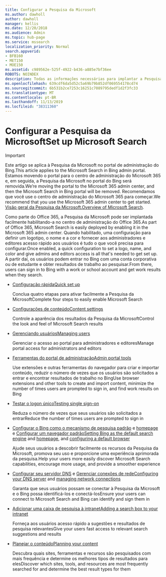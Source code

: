```yaml
---
title: Configurar a Pesquisa da Microsoft
ms.author: dawholl
author: dawholl
manager: kellis
ms.date: 12/20/2018
ms.audience: Admin
ms.topic: hub-page
ms.service: mssearch
localization_priority: Normal
search.appverid:
- BFB160
- MET150
- MOE150
ms.assetid: c989562e-525f-4922-b436-a885e7bf36ee
ROBOTS: NOINDEX
description: Todas as informações necessárias para implantar a Pesquisa da Microsoft para sua organização
ms.openlocfilehash: 639cdf6da5d52c5a69b79b852df069554178cd74
ms.sourcegitcommit: 6b531b2ce7253c16251c7089795dedf1d2f3fc33
ms.translationtype: MT
ms.contentlocale: pt-BR
ms.lasthandoff: 11/13/2019
ms.locfileid: "38311360"
---
```

# <a name="set-up-microsoft-search"></a><span data-ttu-id="31990-103">Configurar a Pesquisa da Microsoft</span><span class="sxs-lookup"><span data-stu-id="31990-103">Set up Microsoft Search</span></span>

> [!IMPORTANT]
> <span data-ttu-id="31990-104">Este artigo se aplica à Pesquisa da Microsoft no portal de administração do Bing.</span><span class="sxs-lookup"><span data-stu-id="31990-104">This article applies to the Microsoft Search in Bing admin portal.</span></span> <span data-ttu-id="31990-105">Estamos movendo o portal para o centro de administração do Microsoft 365 e, em seguida, a Pesquisa da Microsoft no portal do Bing será removida.</span><span class="sxs-lookup"><span data-stu-id="31990-105">We’re moving the portal to the Microsoft 365 admin center, and then the Microsoft Search in Bing portal will be removed.</span></span> <span data-ttu-id="31990-106">Recomendamos que você use o centro de administração do Microsoft 365 para começar.</span><span class="sxs-lookup"><span data-stu-id="31990-106">We recommend that you use the Microsoft 365 admin center to get started.</span></span> <span data-ttu-id="31990-107">[Visão geral da Pesquisa da Microsoft.](overview-microsoft-search.md)</span><span class="sxs-lookup"><span data-stu-id="31990-107">[Overview of Microsoft Search](overview-microsoft-search.md).</span></span>
    
<span data-ttu-id="31990-108">Como parte do Office 365, a Pesquisa da Microsoft pode ser implantada facilmente habilitando-a no centro de administração do Office 365.</span><span class="sxs-lookup"><span data-stu-id="31990-108">As part of Office 365, Microsoft Search is easily deployed by enabling it in the Microsoft 365 admin center.</span></span> <span data-ttu-id="31990-109">Quando habilitado, uma configuração para definir um logotipo, o nome e a cor e fornecer aos administradores e editores acesso rápido aos usuários é tudo o que você precisa para configurar.</span><span class="sxs-lookup"><span data-stu-id="31990-109">Once enabled, a quick configuration to set a logo, name, and color and give admins and editors access is all that's needed to get set up.</span></span> <span data-ttu-id="31990-110">A partir daí, os usuários podem entrar no Bing com uma conta corporativa ou de estudante e obter resultados de trabalho ao pesquisar.</span><span class="sxs-lookup"><span data-stu-id="31990-110">From there, users can sign in to Bing with a work or school account and get work results when they search.</span></span>

- [<span data-ttu-id="31990-111">Configuração rápida</span><span class="sxs-lookup"><span data-stu-id="31990-111">Quick set up</span></span>](quick-set-up.md)
    
    <span data-ttu-id="31990-112">Conclua quatro etapas para ativar facilmente a Pesquisa da Microsoft</span><span class="sxs-lookup"><span data-stu-id="31990-112">Complete four steps to easily enable Microsoft Search</span></span>

- [<span data-ttu-id="31990-113">Configurações de conteúdo</span><span class="sxs-lookup"><span data-stu-id="31990-113">Content settings</span></span>](content-settings.md)
    
    <span data-ttu-id="31990-114">Controle a aparência dos resultados da Pesquisa da Microsoft</span><span class="sxs-lookup"><span data-stu-id="31990-114">Control the look and feel of Microsoft Search results</span></span>
    
- [<span data-ttu-id="31990-115">Gerenciando usuários</span><span class="sxs-lookup"><span data-stu-id="31990-115">Managing users</span></span>](add-users.md)
    
    <span data-ttu-id="31990-116">Gerenciar o acesso ao portal para administradores e editores</span><span class="sxs-lookup"><span data-stu-id="31990-116">Manage portal access for administrators and editors</span></span>
    
- [<span data-ttu-id="31990-117">Ferramentas do portal de administração</span><span class="sxs-lookup"><span data-stu-id="31990-117">Admin portal tools</span></span>](admin-portal-tools.md)
    
    <span data-ttu-id="31990-118">Use extensões e outras ferramentas do navegador para criar e importar conteúdo, reduzir o número de vezes que os usuários são solicitados a entrar e encontrar resultados de trabalho no Bing</span><span class="sxs-lookup"><span data-stu-id="31990-118">Use browser extensions and other tools to create and import content, minimize the number of times users are prompted to sign in, and find work results on Bing</span></span>
    
- [<span data-ttu-id="31990-119">Testar o logon único</span><span class="sxs-lookup"><span data-stu-id="31990-119">Testing single sign-on</span></span>](test-single-sign-on.md)
    
    <span data-ttu-id="31990-120">Reduza o número de vezes que seus usuários são solicitados a entrar</span><span class="sxs-lookup"><span data-stu-id="31990-120">Reduce the number of times users are prompted to sign in</span></span>
    
- <span data-ttu-id="31990-121">[Configurar o Bing como o mecanismo de pesquisa padrão](set-default-search-engine.md) e [homepage](set-default-homepage.md) e [Configurar um navegador padrão](set-default-browser.md)</span><span class="sxs-lookup"><span data-stu-id="31990-121">[Setting Bing as the default search engine](set-default-search-engine.md) and [homepage](set-default-homepage.md), and [configuring a default browser](set-default-browser.md)</span></span>
    
    <span data-ttu-id="31990-122">Ajude seus usuários a descobrir facilmente os recursos da Pesquisa da Microsoft, promova seu uso e proporcione uma experiência aprimorada da pesquisa.</span><span class="sxs-lookup"><span data-stu-id="31990-122">Help your users more easily discover Microsoft Search capabilities, encourage more usage, and provide a smoother experience</span></span>
    
- <span data-ttu-id="31990-123">[Configurar seu servidor DNS](advanced-dns-configuration.md) e [Gerenciar conexões de rede](manage-network-connections.md)</span><span class="sxs-lookup"><span data-stu-id="31990-123">[Configuring your DNS server](advanced-dns-configuration.md) and [managing network connections](manage-network-connections.md)</span></span>
    
    <span data-ttu-id="31990-124">Garanta que seus usuários possam se conectar à Pesquisa da Microsoft e o Bing possa identificá-los e conectá-los</span><span class="sxs-lookup"><span data-stu-id="31990-124">Ensure your users can connect to Microsoft Search and Bing can identify and sign them in</span></span>

- [<span data-ttu-id="31990-125">Adicionar uma caixa de pesquisa à intranet</span><span class="sxs-lookup"><span data-stu-id="31990-125">Adding a search box to your intranet</span></span>](add-a-search-box-to-your-intranet-site.md)

    <span data-ttu-id="31990-126">Forneça aos usuários acesso rápido a sugestões e resultados de pesquisa relevantes</span><span class="sxs-lookup"><span data-stu-id="31990-126">Give your users fast access to relevant search suggestions and results</span></span>

- [<span data-ttu-id="31990-127">Planejar o conteúdo</span><span class="sxs-lookup"><span data-stu-id="31990-127">Planning your content</span></span>](plan-your-content.md)
    
    <span data-ttu-id="31990-128">Descubra quais sites, ferramentas e recursos são pesquisados com mais frequência e determine os melhores tipos de resultados para eles</span><span class="sxs-lookup"><span data-stu-id="31990-128">Discover which sites, tools, and resources are most frequently searched for and determine the best result types for them</span></span>

  

